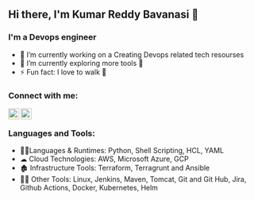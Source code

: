 ## Hi there, I'm Kumar Reddy Bavanasi 👋

### I'm a Devops engineer
- 🔭 I’m currently working on a Creating Devops related tech resourses 
- 🌱 I’m currently exploring more tools 🤣
- ⚡ Fun fact: I love to walk 🏃

### Connect with me:

[<img align="left" alt="LinkedIn" width="22px" src="https://cdn.jsdelivr.net/npm/simple-icons@v3/icons/linkedin.svg" />][linkedin]
[<img align="left" alt="Instagram" width="22px" src="https://cdn.jsdelivr.net/npm/simple-icons@v3/icons/instagram.svg" />][instagram]

<br />

### Languages and Tools:

- 👩‍💻Languages & Runtimes: Python, Shell Scripting, HCL, YAML 
- ☁ Cloud Technologies: AWS, Microsoft Azure, GCP
- 🏚 Infrastructure Tools: Terraform, Terragrunt and Ansible
- 🕵️‍♀️ Other Tools: Linux, Jenkins, Maven, Tomcat, Git and Git Hub, Jira, Github Actions, Docker, Kubernetes, Helm



[instagram]: https://www.instagram.com/kumar_reddy_bavanasi/
[linkedin]: https://www.linkedin.com/in/kumar-reddy-bavanasi-272958226/
